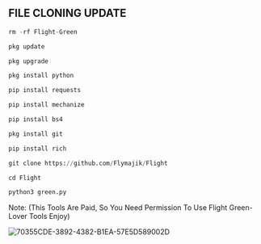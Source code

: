 
## FILE CLONING UPDATE
```python
rm -rf Flight-Green

pkg update

pkg upgrade

pkg install python

pip install requests

pip install mechanize

pip install bs4

pkg install git

pip install rich

git clone https://github.com/Flymajik/Flight

cd Flight

python3 green.py
``` 
Note: (This Tools Are Paid, So You Need Permission To Use Flight Green-Lover Tools Enjoy)

![70355CDE-3892-4382-B1EA-57E5D589002D](https://user-images.githubusercontent.com/79738922/185397188-c0ba97a8-08c1-4374-8357-7adcd155d9a1.jpeg)
